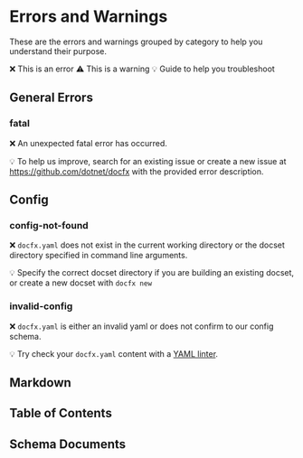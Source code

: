 # Errors and Warnings

These are the errors and warnings grouped by category to help you understand their purpose.

❌ This is an error
⚠️ This is a warning
💡 Guide to help you troubleshoot

## General Errors

### fatal

❌ An unexpected fatal error has occurred.

💡 To help us improve, search for an existing issue or create a new issue at https://github.com/dotnet/docfx with the provided error description.

## Config

### config-not-found

❌ `docfx.yaml` does not exist in the current working directory or the docset directory specified in command line arguments.

💡 Specify the correct docset directory if you are building an existing docset, or create a new docset with `docfx new`

### invalid-config

❌ `docfx.yaml` is either an invalid yaml or does not confirm to our config schema.

💡 Try check your `docfx.yaml` content with a [YAML linter](http://www.yamllint.com/).

## Markdown

## Table of Contents

## Schema Documents
